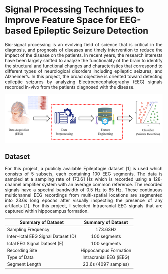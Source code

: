 # Signal Processing Techniques to Improve Feature Space for EEG-based Epileptic Seizure Detection

<p align="justify"> 
Bio-signal processing is an evolving field of science that is critical in the diagnosis, and prognosis of diseases 
and timely intervention to reduce the impact of the disease on the patients. In recent years, the research 
interests have been largely shifted to analyze the functionality of the brain to identify the structural and 
functional changes and characteristics that correspond to different types of neurological disorders including
epileptic seizures, and Alzheimer’s. In this project, the broad objective is oriented toward detecting epileptic 
seizures by analyzing Electroencephalography (EEG) signals recorded in-vivo from the patients diagnosed 
with the disease. 
</p>

![Overall Project Idea](Figures/Picture1.png)

## Dataset

<p align='justify'>
For this project, a publicly available Epileptogie dataset [1] is used which consists of 5 subsets, each containing 
100 EEG segments. The data is sampled at a sampling rate of 173.61 Hz which is recorded using a 128-channel 
amplifier system with an average common reference. The recorded signals have a spectral bandwidth of 0.5 
Hz to 85 Hz. These continuous multichannel EEG recordings from multi-spatial locations are segmented into 
23.6s long epochs after visually inspecting the presence of any artifacts [1]. For this project, I selected 
Intracranial EEG signals that are captured within hippocampus formation.
</p>

|Summary of Dataset                  |Summary of Dataset       |
|------------------------------------|:-----------------------:|
|Sampling Frequency                  |173.63Hz                 |
|Inter-Ictal EEG Signal Dataset (D)  |100 segments             | 
|Ictal EEG Signal Dataset (E)        |100 segments             |
|Recording Site                      |Hippocampus Formation    |
|Type of Data                        |Intracranial EEG (iEEG)  |
|Segment Length                      |23.6s (4097 samples)     |
